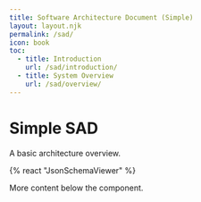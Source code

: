 ```yaml
---
title: Software Architecture Document (Simple)
layout: layout.njk
permalink: /sad/
icon: book
toc:
  - title: Introduction
    url: /sad/introduction/
  - title: System Overview
    url: /sad/overview/
---
```

# Simple SAD

A basic architecture overview.

{% react "JsonSchemaViewer" %}

More content below the component.